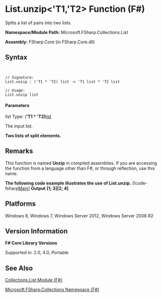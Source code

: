 # List.unzip<'T1,'T2> Function (F#)

Splits a list of pairs into two lists.

**Namespace/Module Path:** Microsoft.FSharp.Collections.List

**Assembly:** FSharp.Core (in FSharp.Core.dll)


## Syntax


```


// Signature:
List.unzip : ('T1 * 'T2) list -> 'T1 list * 'T2 list

// Usage:
List.unzip list

```



#### Parameters
*list*
Type: (**'T1 &#42; 'T2)**[list](http://msdn.microsoft.com/en-us/library/c627b668-477b-4409-91ed-06d7f1b3e4a7)


The input list.



**Two lists of split elements.**
## Remarks
This function is named **Unzip** in compiled assemblies. If you are accessing the function from a language other than F#, or through reflection, use this name.

**The following code example illustrates the use of List.unzip.**
[!code-fsharp[Main](snippets/fslists/snippet38.fs)]
**Output**
**[1; 3][2; 4]**
## Platforms
Windows 8, Windows 7, Windows Server 2012, Windows Server 2008 R2


## Version Information
**F# Core Library Versions**

Supported in: 2.0, 4.0, Portable




## See Also
[Collections.List Module &#40;F&#35;&#41;](Collections.List-Module-%5BFSharp%5D.md)

[Microsoft.FSharp.Collections Namespace &#40;F&#35;&#41;](Microsoft.FSharp.Collections-Namespace-%5BFSharp%5D.md)

